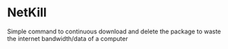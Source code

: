 # NetKill
Simple command to continuous download and delete the package to waste the internet bandwidth/data of a computer
